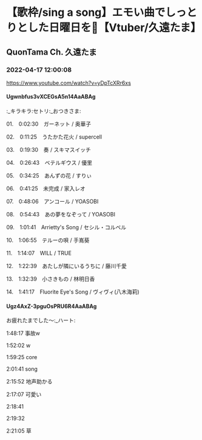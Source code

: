 # 【歌枠/sing a song】エモい曲でしっとりとした日曜日を🌙【Vtuber/久遠たま】

## QuonTama Ch. 久遠たま

### 2022-04-17 12:00:08

https://www.youtube.com/watch?v=yDpTcXRr6xs

#### Ugwnbfus3vXCEGsA5n14AaABAg

:_キラキラ:セトリ:_おつきさま:



01.　0:02:30　ガーネット / 奥華子

02.　0:11:25　うたかた花火 / supercell

03.　0:19:30　奏 / スキマスイッチ

04.　0:26:43　ベテルギウス / 優里

05.　0:34:25　あんずの花 / すりぃ

06.　0:41:25　未完成 / 家入レオ

07.　0:48:06　アンコール / YOASOBI

08.　0:54:43　あの夢をなぞって / YOASOBI

09.　1:01:41　Arrietty's Song / セシル・コルベル

10.　1:06:55　テルーの唄 / 手嶌葵

11.　1:14:07　WILL / TRUE

12.　1:22:39　あたしが隣にいるうちに / 藤川千愛

13.　1:32:39　小さきもの / 林明日香

14.　1:41:17　Fluorite Eye's Song / ヴィヴィ(八木海莉)



#### Ugz4AxZ-3pguOsPRU6R4AaABAg

お疲れたまでした～:_ハート:

1:48:17 事故w

1:52:02 w

1:59:25 core

2:01:41 song

2:15:52 地声助かる

2:17:07 可愛い

2:18:41 

2:19:32

2:21:05 草

